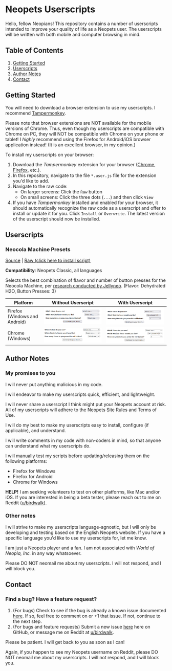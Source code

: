 # Neopets Userscripts

Hello, fellow Neopians! This repository contains a number of userscripts intended to improve your quality of life as a Neopets user. The userscripts will be written with both mobile and computer browsing in mind.

## Table of Contents
1. [Getting Started](#getting-started)
2. [Userscripts](#userscripts)
3. [Author Notes](#author-notes)
4. [Contact](#contact)

## Getting Started

You will need to download a browser extension to use my userscripts. I recommend [Tampermonkey](https://www.tampermonkey.net/).

Please note that browser extensions are NOT available for the mobile versions of Chrome. Thus, even though my userscripts are compatible with Chrome on PC, they will NOT be compatible with Chrome on your phone or tablet! I *highly* recommend using the Firefox for Android/iOS browser application instead! (It is an excellent browser, in my opinion.)

To install my userscripts on your browser:
1. Download the *Tampermonkey* extension for your browser ([Chrome](https://chromewebstore.google.com/detail/tampermonkey/dhdgffkkebhmkfjojejmpbldmpobfkfo?hl=en&pli=1), [Firefox](https://addons.mozilla.org/en-US/firefox/addon/tampermonkey/), etc.). 
2. In this repository, navigate to the file `*.user.js` file for the extension you'd like to add. 
3. Navigate to the raw code:
    * On larger screens: Click the `Raw` button
    * On small screens: Click the three dots (`...`) and then click `View` 
4. If you have *Tampermonkey* installed and enabled for your browser, it should automatically recognize the raw code as a userscript and offer to install or update it for you. Click `Install` or `Overwrite`. The latest version of the userscript should now be installed.

## Userscripts

### Neocola Machine Presets

[Source](userscripts/NeocolaMachinePresets.user.js) | [Raw (click here to install script)](userscripts/NeocolaMachinePresets.user.js)

**Compatibility**: Neopets Classic, all languages

Selects the best combination of flavor and number of button presses for the Neocola Machine, per [research conducted by Jellyneo](https://www.jellyneo.net/?go=neocolamachine). (Flavor: Dehydrated H2O, Button Presses: 3)

| Platform  | Without Userscript | With Userscript |
| ------------- | ------------- | ----------- |
| Firefox (Windows and Android)  | ![Screenshot of Neocola Machine form without the userscript - Mozilla Firefox for Windows](assets/EasyNeocolaMachine_ffx_web1.png) | ![Screenshot of Neocola Machine form with the userscript - Mozilla Firefox for Windows](assets/EasyNeocolaMachine_ffx_web2.png) |
| Chrome (Windows) | ![Screenshot of Neocola Machine form with the userscript - Chrome for Windows](assets/EasyNeocolaMachine_chrome_web1.png) | ![Screenshot of Neocola Machine form with the userscript - Chrome for Windows](assets/EasyNeocolaMachine_chrome_web2.png) |

## Author Notes
### My promises to you
I will never put anything malicious in my code.

I will endeavor to make my userscripts quick, efficient, and lightweight.

I will never share a userscript I think might put your Neopets account at risk. All of my userscripts will adhere to the Neopets Site Rules and Terms of Use. 

I will do my best to make my userscripts easy to install, configure (if applicable), and understand.

I will write comments in my code with non-coders in mind, so that anyone can understand what my userscripts do.

I will manually test my scripts before updating/releasing them on the following platforms:
* Firefox for Windows
* Firefox for Android
* Chrome for Windows

**HELP!** I am seeking volunteers to test on other platforms, like Mac and/or iOS. If you are interested in being a beta tester, please reach out to me on Reddit ([u/birdwalk](https://www.reddit.com/user/birdwalk/)).

### Other notes
I will strive to make my userscripts language-agnostic, but I will only be developing and testing based on the English Neopets website. If you have a specific language you'd like to use my userscripts for, let me know.

I am just a Neopets player and a fan. I am not associated with *World of Neopia, Inc.* in any way whatsoever.

Please DO NOT neomail me about my userscripts. I will not respond, and I will block you.

## Contact

### Find a bug? Have a feature request?
1. (For bugs) Check to see if the bug is already a known issue documented [here](https://github.com/birdwalk0/neopets-userscripts/issues). If so, feel free to comment on or +1 that issue. If not, continue to the next step.
2. (For bugs and feature requests) Submit a new issue [here](https://github.com/birdwalk0/neopets-userscripts/issues/new/choose) here on GitHub, or message me on Reddit at [u/birdwalk](https://www.reddit.com/user/birdwalk/).

Please be patient. I will get back to you as soon as I can!

Again, if you happen to see my Neopets username on Reddit, please DO NOT neomail me about my userscripts. I will not respond, and I will block you.